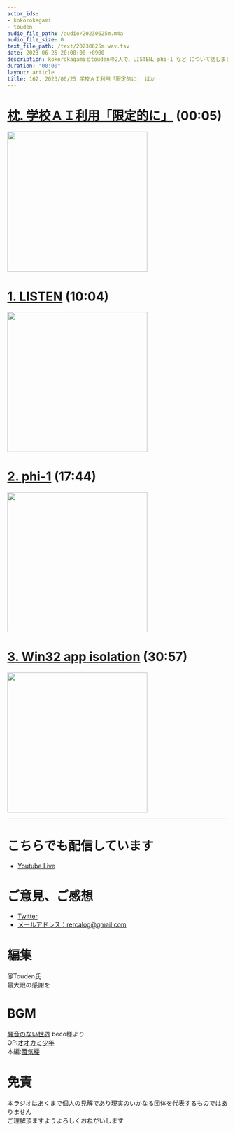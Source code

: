 ```yaml
---
actor_ids:
- kokorokagami
- touden
audio_file_path: /audio/20230625m.m4a
audio_file_size: 0
text_file_path: /text/20230625m.wav.tsv
date: 2023-06-25 20:00:00 +0900
description: kokorokagamiとtoudenの2人で、LISTEN、phi-1 など について話しました。
duration: "00:00"
layout: article
title: 162. 2023/06/25 学校ＡＩ利用「限定的に」 ほか
---
```


# [枕. 学校ＡＩ利用「限定的に」](https://www.yomiuri.co.jp/kyoiku/kyoiku/news/20230622-OYT1T50170/) (00:05)

[<img src="https://newsatcl-pctr.c.yimg.jp/t/amd-img/20230622-00050170-yom-001-8-view.jpg?exp=10800" width="320dp">](https://www.yomiuri.co.jp/kyoiku/kyoiku/news/20230622-OYT1T50170/)

# [1. LISTEN](https://internet.watch.impress.co.jp/docs/interview/1509975.html) (10:04)

[<img src="https://asset.watch.impress.co.jp/img/iw/docs/1509/975/listen00_l.png" width="320dp">](https://internet.watch.impress.co.jp/docs/interview/1509975.html)

# [2. phi-1](https://ascii.jp/elem/000/004/142/4142381/) (17:44)

[<img src="https://ascii.jp/img/2023/06/23/3558669/l/235b63a946cd181f.png" width="320dp">](https://ascii.jp/elem/000/004/142/4142381/)

# [3. Win32 app isolation](https://forest.watch.impress.co.jp/docs/news/1509411.html) (30:57)

[<img src="https://asset.watch.impress.co.jp/img/wf/docs/1509/411/image2_l.png" width="320dp">](https://forest.watch.impress.co.jp/docs/news/1509411.html)

___

# こちらでも配信しています
- [Youtube Live](https://www.youtube.com/channel/UCD1zo-WnyFdE5w0pqvKblkA)

# ご意見、ご感想
- [Twitter](https://twitter.com/recalog1)
- [メールアドレス：rercalog@gmail.com](rercalog@gmail.com)

# 編集

@Touden氏  
最大限の感謝を  

# BGM

[騒音のない世界](http://noiselessworld.net/) beco様より  
OP:[オオカミ少年](https://soundcloud.com/baron1_3/wolfboy)  
本編:[蜃気楼](https://soundcloud.com/baron1_3/shinkirou)  

# 免責

本ラジオはあくまで個人の見解であり現実のいかなる団体を代表するものではありません  
ご理解頂ますようよろしくおねがいします  
